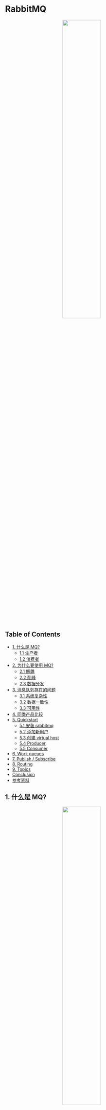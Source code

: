 # RabbitMQ

<div align="center"> <img src="rabbitMQ.png" width="50%"/> </div><br>

Table of Contents
-----------------

* [1. 什么是 MQ?](#1-什么是-mq)
   * [1.1 生产者](#11-生产者)
   * [1.2 消费者](#12-消费者)
* [2. 为什么要使用 MQ?](#2-为什么要使用-mq)
   * [2.1 解耦](#21-解耦)
   * [2.2 削峰](#22-削峰)
   * [2.3 数据分发](#23-数据分发)
* [3. 消息队列存在的问题](#3-消息队列存在的问题)
   * [3.1 系统复杂性](#31-系统复杂性)
   * [3.2 数据一致性](#32-数据一致性)
   * [3.3 可用性](#33-可用性)
* [4. 同类产品比较](#4-同类产品比较)
* [5. Quickstart](#5-quickstart)
   * [5.1 安装 rabbitmq](#51-安装-rabbitmq)
   * [5.2 添加新用户](#52-添加新用户)
   * [5.3 创建 virtual host](#53-创建-virtual-host)
   * [5.4 Producer](#54-producer)
   * [5.5 Consumer](#55-consumer)
* [6. Work queues](#6-work-queues)
* [7. Publish / Subscribe](#7-publish--subscribe)
* [8. Routing](#8-routing)
* [9. Topics](#9-topics)
* [Conclusion](#conclusion)
* [参考资料](#参考资料)





## 1. 什么是 MQ?

<div align="center"> <img src="mq.png" width="50%"/> </div><br>





`MQ` 即为 `message queue`，消息队列是应用程序和应用程序之间的通信方法



### 1.1 生产者

- 生产者：把数据放到队列中的执行者



### 1.2 消费者

- 消费者：将数据从队列中取出的执行者



> **RabbitMQ is a message broker: it accepts and forwards messages. You can think about it as a post office: when you put the mail that you want posting in a post box, you can be sure that Mr. or Ms. Mailperson will eventually deliver the mail to your recipient. In this analogy, RabbitMQ is a post box, a post office and a postman.**



<div align="center"> <img src="new-mq.jpg" width="50%"/> </div><br>



## 2. 为什么要使用 MQ?

- 应用解耦
- 流量削峰
- 数据分发 



### 2.1 解耦

一个系统的耦合度越高，容错性就越低（牵一发而动全身）



解耦是消息队列所要解决最本质的问题。

解耦，一个事务，只关心核心的流程，而需要依赖其他系统但不那么重要的事情，有通知即可，无需等待结构。



举个例子，在一个订单系统中

<div align="center"> <img src="image-20200809151522494.png" width="40%"/> </div><br>

包含以下功能（流程）：

- 订单支付
- 库存
- 物流



若物流系统发生故障



加入消息队列前：

则订单系统需要等待，终端系统等待时间过长会造成用户体验感极差



加入了消息队列后：

用户支付操作正常完成，将数据放到消息队列中，并及时返回“支付成功“的讯号

而当物流系统恢复后，补充处理消息队列中的订单消息即可（异步），用户几乎感受不到



<div align="center"> <img src="image-20200809151754415.png" width="45%"/> </div><br>





### 2.2 削峰

<div align="center"> <img src="image-20200809170311265.png" width="40%"/> </div><br>

在没有引入消息队列前：

若服务器在某一时间段的访问量陡增，例如常见的秒杀，双 11 等，公司原有的服务器承受不了高强度的访问量，会造成数据库崩溃（频繁地与系统 `IO` 打交道）



这时需引入消息队列：

<div align="center"> <img src="image-20200809170207889.png" width="40%"/> </div><br>

起到削峰的作用







### 2.3 数据分发























## 3. 消息队列存在的问题

任何事物都有两面性，在系统引入消息队列也有其缺点：

- 系统复杂性
- 数据一致性
- 可用性



### 3.1 系统复杂性

在系统中引入 `mq` 主要会造成以下问题：

- 重复消费
- 消息丢失
- 消息顺序消费



### 3.2 数据一致性

数据的一致性涉及到分布式事务的知识，广泛存在于分布式系统中

引入消息队列会将这个问题的缺点放大



### 3.3 可用性

如何保证 `mq` 的高可用性？







## 4. 同类产品比较

（实习的时候，公司用的是 `kafka`）

<div align="center"> <img src="111.jpg" width="60%"/> </div><br>




## 5. Quickstart

### 5.1 安装 rabbitmq

采用 `homebrew` 安装 `rabbitmq`

<div align="center"> <img src="image-20200808164521398.png" width="60%"/> </div><br>



通过 `homebrew` 安装的软件位于 `/usr/local/Cellar` 上


<div align="center"> <img src="image-20200808164750922.png" width="60%"/> </div><br>

启动 `rabbitmq-server`


<div align="center"> <img src="image-20200808165033549.png" width="60%"/> </div><br>



输入网址：

```html
http://localhost:15672/
```

<div align="center"> <img src="image-20200808165134031.png" width="50%"/> </div><br>

默认账号密码都为 `guest`

搭建成功

<div align="center"> <img src="image-20200808165224073.png" width="100%"/> </div><br>



### 5.2 添加新用户

设置新账号


<div align="center"> <img src="image-20200808205850672.png" width="100%"/> </div><br>

添加成功！

<div align="center"> <img src="image-20200808205922733.png" width="50%"/> </div><br>









###  5.3 创建 virtual host

<div align="center"> <img src="image-20200810095221458.png" width="90%"/> </div><br>

创建新的 `virtual host`：`myVH`


<div align="center"> <img src="image-20200810095500313.png" width="90%"/> </div><br>


添加 `permission`

<div align="center"> <img src="image-20200810095625133.png" width="90%"/> </div><br>



接下来做一个简单的 `hello world` 案例
<div align="center"> <img src="image-20200810115143848.png" width="60%"/> </div><br>



### 5.4 Producer

**目的**

`producer` 发送消息到 `rabbitmq` 队列，`consumer` 可以从队列获取消息，使用 `rabbitmq` 简单模式（simple）

**步骤**

1. 创建连接工厂（设置 `rabbitmq` 连接参数）
2. 创建连接
3. 创建频道
4. 声明队列
5. 发送消息
6. 关闭资源

 

**目录结构**

<div align="center"> <img src="image-20200810140349437.png" width="40%"/> </div><br>







**maven 依赖**

```xml
<!-- https://mvnrepository.com/artifact/com.rabbitmq/amqp-client -->
<dependency>
    <groupId>com.rabbitmq</groupId>
    <artifactId>amqp-client</artifactId>
    <version>5.9.0</version>
</dependency>
```



引入依赖后记得点击这个

<div align="center"> <img src="image-20200810103241081.png" width="40%"/> </div><br>

可以下载源码以及文档注释



定义 `ConnectionUtil` 工具类

**ConnectionUtil.java**

```java
/**
 * Connection Util
 */
public class ConnectionUtil {

    public Connection createConnection() throws IOException, TimeoutException {

        // create connection factory
        ConnectionFactory connectionFactory = new ConnectionFactory();

        // set connection
        connectionFactory.setVirtualHost("/myVH");
        connectionFactory.setUsername("ceezyyy");
        connectionFactory.setPassword("123456");

        // create connection
        return connectionFactory.newConnection();

    }

}
```





**Producer.java**

```java
/**
 * Producer of rabbitmq
 */
public class Producer {

    static final String QUEUE_NAME = "simple_queue";

    public static void main(String[] args) throws IOException, TimeoutException {

        // get connection from ConnectionUtil
        Connection connection = new ConnectionUtil().createConnection();

        // create channel
        Channel channel = connection.createChannel();

        /*
         * declare queue
         *
         * @param queue the name of the queue
         * @param durable true if we are declaring a durable queue (the queue will survive a server restart)
         * @param exclusive true if we are declaring an exclusive queue (restricted to this connection)
         * @param autoDelete true if we are declaring an autodelete queue (server will delete it when no longer in use)
         * @param arguments other properties (construction arguments) for the queue
         * */
        channel.queueDeclare(QUEUE_NAME, true, false, false, null);

        /*
         * publish message
         *
         * @param exchange the exchange to publish the message to
         * @param routingKey the routing key
         * @param props other properties for the message - routing headers etc
         * @param body the message body
         * */
        String message = "Hello World!";
        channel.basicPublish("", QUEUE_NAME, null, message.getBytes());
        System.out.println("Sending message " + message);

        // close resource
        channel.close();
        connection.close();

    }

}
```



注意：

- 不同的业务可以设置不同的 `virtual host`



启动 `producer`


<div align="center"> <img src="image-20200810135246354.png" width="80%"/> </div><br>

<div align="center"> <img src="image-20200810135155868.png" width="40%"/> </div><br>





### 5.5 Consumer

**步骤**

1. 创建连接工厂
2. 创建连接
3. 创建频道
4. 声明队列
5. 创建消费者
6. 监听队列



**Consumer.java**

```java
public class Consumer {

    public static void main(String[] args) throws IOException, TimeoutException {

        // get connection from ConnectionUtil
        Connection connection = new ConnectionUtil().createConnection();

        // create channel
        Channel channel = connection.createChannel();

        /*
         * declare queue
         *
         * @param queue the name of the queue
         * @param durable true if we are declaring a durable queue (the queue will survive a server restart)
         * @param exclusive true if we are declaring an exclusive queue (restricted to this connection)
         * @param autoDelete true if we are declaring an autodelete queue (server will delete it when no longer in use)
         * @param arguments other properties (construction arguments) for the queue
         * */
        channel.queueDeclare(Producer.QUEUE_NAME, true, false, false, null);

        // create consumer
        DefaultConsumer defaultConsumer = new DefaultConsumer(channel) {
            @Override
            public void handleDelivery(String consumerTag, Envelope envelope, AMQP.BasicProperties properties, byte[] body) throws IOException {
                System.out.println("DeliveryTag: " + envelope.getDeliveryTag());
                System.out.println("Exchange: " + envelope.getExchange());
                System.out.println("RoutingKey: " + envelope.getRoutingKey());
                System.out.println(new String(body));
            }
        };

        /*
         * basic consumer
         *
         * Start a non-nolocal, non-exclusive consumer, with
         * a server-generated consumerTag.
         * @param queue the name of the queue
         * @param autoAck true if the server should consider messages
         * acknowledged once delivered; false if the server should expect
         * explicit acknowledgements
         * @param callback an interface to the consumer object
         * @return the consumerTag generated by the server
         * */
        channel.basicConsume(Producer.QUEUE_NAME, true, defaultConsumer);
        System.out.println("Waiting for message");

    }
}
```



启动 `consumer`

成功消费！

<div align="center"> <img src="image-20200810140840236.png" width="30%"/> </div><br>
























## 6. Work queues



















## 7. Publish / Subscribe











## 8. Routing











## 9. Topics















## Conclusion

- 工厂模式的设计思想经常接触 需要学习
- 官方文档太重要









## 参考资料

- [rabbitmq](https://www.rabbitmq.com/)
- [RabbitMQ Tutorials](https://www.rabbitmq.com/getstarted.html)
- [RocketMQ系统精讲，经受历年双十一狂欢节考验的分布式消息中间件](https://www.bilibili.com/video/BV1L4411y7mn?p=1)
- [什么是消息队列？](https://juejin.im/post/6844903817348136968)
- [消息队列的使用场景是怎样的？](https://www.zhihu.com/question/34243607)
- [消息队列设计精要](https://tech.meituan.com/2016/07/01/mq-design.html)
- [mac 安装 RabbitMQ](https://blog.csdn.net/u010046908/article/details/54773323)











